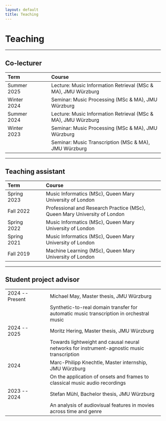 ```yaml
---
layout: default
title: Teaching
---
```


# Teaching

---

## Co-lecturer

| Term          |                           | Course |
|:------------- |:------------------------- |:----- |
| Summer 2025   | &nbsp;&nbsp;&nbsp;&nbsp;  | Lecture: Music Information Retrieval (MSc & MA), JMU Würzburg |
| Winter 2024   | &nbsp;&nbsp;&nbsp;&nbsp;  | Seminar: Music Processing (MSc & MA), JMU Würzburg |
| Summer 2024   | &nbsp;&nbsp;&nbsp;&nbsp;  | Lecture: Music Information Retrieval (MSc & MA), JMU Würzburg |
| Winter 2023   | &nbsp;&nbsp;&nbsp;&nbsp;  | Seminar: Music Processing (MSc & MA), JMU Würzburg |
|               | &nbsp;&nbsp;&nbsp;&nbsp;  | Seminar: Music Transcription (MSc & MA), JMU Würzburg |

---

## Teaching assistant

| Term          |                           | Course |
|:------------- |:------------------------- |:----- |
| Spring 2023   | &nbsp;&nbsp;&nbsp;&nbsp;  | Music Informatics (MSc), Queen Mary University of London |
| Fall 2022     | &nbsp;&nbsp;&nbsp;&nbsp;  | Professional and Research Practice (MSc), Queen Mary University of London |
| Spring 2022   | &nbsp;&nbsp;&nbsp;&nbsp;  | Music Informatics (MSc), Queen Mary University of London |
| Spring 2021   | &nbsp;&nbsp;&nbsp;&nbsp;  | Music Informatics (MSc), Queen Mary University of London |
| Fall 2019     | &nbsp;&nbsp;&nbsp;&nbsp;  | Machine Learning (MSc), Queen Mary University of London |

---

## Student project advisor

|                   |                           |       |
|:----------------- |:------------------------- |:----- |
| 2024 -- Present   | &nbsp;&nbsp;&nbsp;&nbsp;  | Michael May, Master thesis, JMU Würzburg |
|                   | &nbsp;&nbsp;&nbsp;&nbsp;  | Synthetic-to-real domain transfer for automatic music transcription in orchestral music |
| 2024 -- 2025      | &nbsp;&nbsp;&nbsp;&nbsp;  | Moritz Hering, Master thesis, JMU Würzburg |
|                   | &nbsp;&nbsp;&nbsp;&nbsp;  | Towards lightweight and causal neural networks for instrument-agnostic music transcription |
| 2024              | &nbsp;&nbsp;&nbsp;&nbsp;  | Marc-Philipp Knechtle, Master internship, JMU Würzburg |
|                   | &nbsp;&nbsp;&nbsp;&nbsp;  | On the application of onsets and frames to classical music audio recordings |
| 2023 -- 2024      | &nbsp;&nbsp;&nbsp;&nbsp;  | Stefan Mühl, Bachelor thesis, JMU Würzburg |
|                   | &nbsp;&nbsp;&nbsp;&nbsp;  | An analysis of audiovisual features in movies across time and genre |

